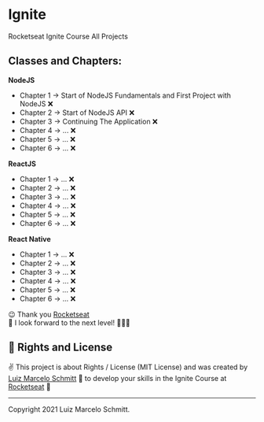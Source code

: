 # Ignite
Rocketseat Ignite Course All Projects

## Classes and Chapters:

**NodeJS**

- Chapter 1 -> Start of NodeJS Fundamentals and First Project with NodeJS ❌
- Chapter 2 -> Start of NodeJS API ❌
- Chapter 3 -> Continuing The Application ❌
- Chapter 4 -> ... ❌ 
- Chapter 5 -> ... ❌
- Chapter 6 -> ... ❌

**ReactJS**

- Chapter 1 -> ... ❌
- Chapter 2 -> ... ❌
- Chapter 3 -> ... ❌
- Chapter 4 -> ... ❌ 
- Chapter 5 -> ... ❌
- Chapter 6 -> ... ❌

**React Native**

- Chapter 1 -> ... ❌
- Chapter 2 -> ... ❌
- Chapter 3 -> ... ❌
- Chapter 4 -> ... ❌ 
- Chapter 5 -> ... ❌
- Chapter 6 -> ... ❌

😉 Thank you [Rocketseat](https://www.rocketseat.com.br/) <br />
🌈 I look forward to the next level! 🚀🚀🚀 <br />

## 📜 Rights and License

✌ This project is about Rights / License (MIT License) and was created by [Luiz Marcelo Schmitt](https://github.com/devluma/) 💙 to develop your skills in the Ignite Course at [Rocketseat](https://www.rocketseat.com.br/) 🚀

---

Copyright 2021 Luiz Marcelo Schmitt.